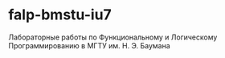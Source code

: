 # falp-bmstu-iu7
Лабораторные работы по Функциональному и Логическому Программированию в МГТУ им. Н. Э. Баумана
